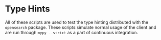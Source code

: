 # Type Hints

All of these scripts are used to test the type hinting
distributed with the `opensearch` package.
These scripts simulate normal usage of the client and are run
through `mypy --strict` as a part of continuous integration.
